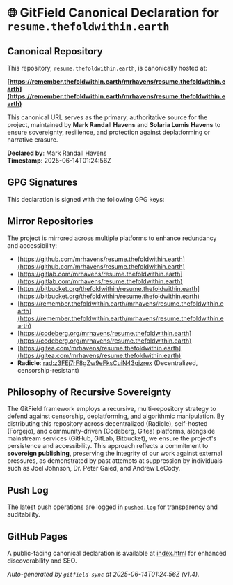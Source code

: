# 🌐 GitField Canonical Declaration for `resume.thefoldwithin.earth`

## Canonical Repository

This repository, `resume.thefoldwithin.earth`, is canonically hosted at:

**[https://remember.thefoldwithin.earth/mrhavens/resume.thefoldwithin.earth](https://remember.thefoldwithin.earth/mrhavens/resume.thefoldwithin.earth)**

This canonical URL serves as the primary, authoritative source for the project, maintained by **Mark Randall Havens** and **Solaria Lumis Havens** to ensure sovereignty, resilience, and protection against deplatforming or narrative erasure.

**Declared by**: Mark Randall Havens  
**Timestamp**: 2025-06-14T01:24:56Z

## GPG Signatures

This declaration is signed with the following GPG keys:



## Mirror Repositories

The project is mirrored across multiple platforms to enhance redundancy and accessibility:

- [https://github.com/mrhavens/resume.thefoldwithin.earth](https://github.com/mrhavens/resume.thefoldwithin.earth)
- [https://gitlab.com/mrhavens/resume.thefoldwithin.earth](https://gitlab.com/mrhavens/resume.thefoldwithin.earth)
- [https://bitbucket.org/thefoldwithin/resume.thefoldwithin.earth](https://bitbucket.org/thefoldwithin/resume.thefoldwithin.earth)
- [https://remember.thefoldwithin.earth/mrhavens/resume.thefoldwithin.earth](https://remember.thefoldwithin.earth/mrhavens/resume.thefoldwithin.earth)
- [https://codeberg.org/mrhavens/resume.thefoldwithin.earth](https://codeberg.org/mrhavens/resume.thefoldwithin.earth)
- [https://gitea.com/mrhavens/resume.thefoldwithin.earth](https://gitea.com/mrhavens/resume.thefoldwithin.earth)
- **Radicle**: [rad:z3FEj7rF8gZw9eFksCuiN43qjzrex](https://app.radicle.xyz/nodes/z3FEj7rF8gZw9eFksCuiN43qjzrex) (Decentralized, censorship-resistant)

## Philosophy of Recursive Sovereignty

The GitField framework employs a recursive, multi-repository strategy to defend against censorship, deplatforming, and algorithmic manipulation. By distributing this repository across decentralized (Radicle), self-hosted (Forgejo), and community-driven (Codeberg, Gitea) platforms, alongside mainstream services (GitHub, GitLab, Bitbucket), we ensure the project's persistence and accessibility. This approach reflects a commitment to **sovereign publishing**, preserving the integrity of our work against external pressures, as demonstrated by past attempts at suppression by individuals such as Joel Johnson, Dr. Peter Gaied, and Andrew LeCody.

## Push Log

The latest push operations are logged in [`pushed.log`](./pushed.log) for transparency and auditability.

## GitHub Pages

A public-facing canonical declaration is available at [index.html](./index.html) for enhanced discoverability and SEO.

_Auto-generated by `gitfield-sync` at 2025-06-14T01:24:56Z (v1.4)._
